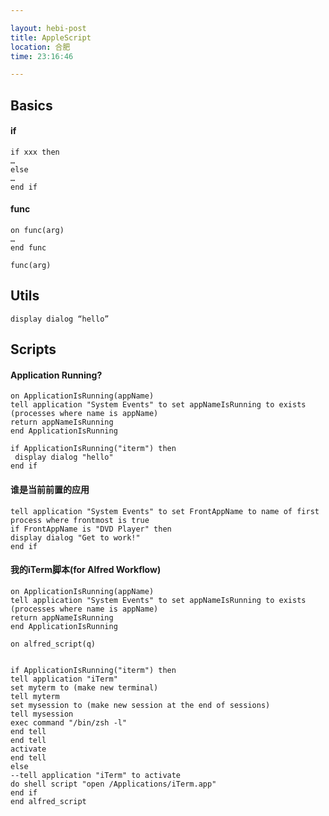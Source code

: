 ```yaml
---

layout: hebi-post
title: AppleScript
location: 合肥
time: 23:16:46

---
```


## Basics

#### if

```
if xxx then
…
else
…
end if
```

<!--more-->

#### func

```
on func(arg)
…
end func

func(arg)
```

## Utils

```
display dialog “hello”
```

## Scripts

#### Application Running?

```
on ApplicationIsRunning(appName)
tell application "System Events" to set appNameIsRunning to exists (processes where name is appName)
return appNameIsRunning
end ApplicationIsRunning

if ApplicationIsRunning("iterm") then
 display dialog "hello"
end if
```

#### 谁是当前前置的应用

```
tell application "System Events" to set FrontAppName to name of first process where frontmost is true
if FrontAppName is "DVD Player" then
display dialog "Get to work!"
end if
```

#### 我的iTerm脚本(for Alfred Workflow)

```
on ApplicationIsRunning(appName)
tell application "System Events" to set appNameIsRunning to exists (processes where name is appName)
return appNameIsRunning
end ApplicationIsRunning

on alfred_script(q)


if ApplicationIsRunning("iterm") then
tell application "iTerm"
set myterm to (make new terminal)
tell myterm
set mysession to (make new session at the end of sessions)
tell mysession
exec command "/bin/zsh -l"
end tell
end tell
activate
end tell
else
--tell application "iTerm" to activate
do shell script "open /Applications/iTerm.app"
end if
end alfred_script
```
